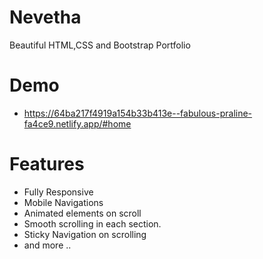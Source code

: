 # Nevetha
Beautiful HTML,CSS and Bootstrap Portfolio

# Demo
- https://64ba217f4919a154b33b413e--fabulous-praline-fa4ce9.netlify.app/#home

# Features
- Fully Responsive
- Mobile Navigations
- Animated elements on scroll
- Smooth scrolling in each section.
- Sticky Navigation on scrolling
- and more ..





